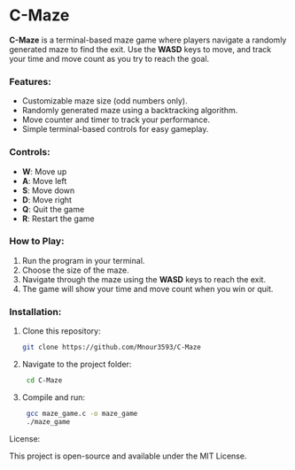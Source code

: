 # C-Maze

**C-Maze** is a terminal-based maze game where players navigate a randomly generated maze to find the exit. Use the **WASD** keys to move, and track your time and move count as you try to reach the goal.

### Features:
- Customizable maze size (odd numbers only).
- Randomly generated maze using a backtracking algorithm.
- Move counter and timer to track your performance.
- Simple terminal-based controls for easy gameplay.

### Controls:
- **W**: Move up
- **A**: Move left
- **S**: Move down
- **D**: Move right
- **Q**: Quit the game
- **R**: Restart the game

### How to Play:
1. Run the program in your terminal.
2. Choose the size of the maze.
3. Navigate through the maze using the **WASD** keys to reach the exit.
4. The game will show your time and move count when you win or quit.

### Installation:
1. Clone this repository:
    ```bash
   git clone https://github.com/Mnour3593/C-Maze
2. Navigate to the project folder:
   ```bash
    cd C-Maze

3. Compile and run:
   ```bash
    gcc maze_game.c -o maze_game
    ./maze_game

License:

This project is open-source and available under the MIT License.
